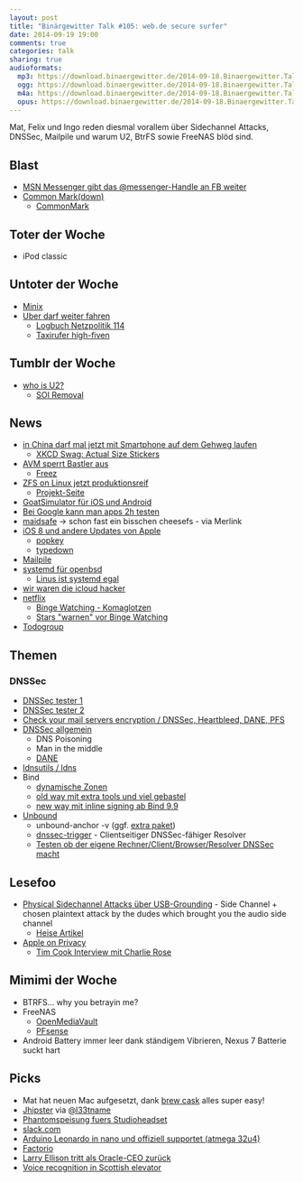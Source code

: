 ```yaml
---
layout: post
title: "Binärgewitter Talk #105: web.de secure surfer"
date: 2014-09-19 19:00
comments: true
categories: talk
sharing: true
audioformats:
  mp3: https://download.binaergewitter.de/2014-09-18.Binaergewitter.Talk.105.mp3
  ogg: https://download.binaergewitter.de/2014-09-18.Binaergewitter.Talk.105.ogg
  m4a: https://download.binaergewitter.de/2014-09-18.Binaergewitter.Talk.105.m4a
  opus: https://download.binaergewitter.de/2014-09-18.Binaergewitter.Talk.105.opus
---
```

Mat, Felix und Ingo reden diesmal vorallem über Sidechannel Attacks, DNSSec, Mailpile und warum U2, BtrFS sowie FreeNAS blöd sind.

## Blast
- [MSN Messenger gibt das @messenger-Handle an FB weiter](https://twitter.com/Messenger/status/509536926827700224)
- [Common Mark(down)](http://blog.codinghorror.com/standard-markdown-is-now-common-markdown/)
   * [CommonMark](http://commonmark.org/)

## Toter der Woche
- iPod classic

## Untoter der Woche
- [Minix](http://www.heise.de/newsticker/meldung/Freies-Betriebssystem-Minix-3-3-0-veroeffentlicht-2392287.html)
- [Uber darf weiter fahren](http://www.gulli.com/news/24666-landgericht-frankfurt-uber-darf-vorerst-weiterfahren-2014-09-16)
    * [Logbuch Netzpolitik 114](http://logbuch-netzpolitik.de/lnp114-cyber-cyber)
    * [Taxirufer high-fiven](http://www.kraftfuttermischwerk.de/blogg/taxirufende-high-fiven/)

## Tumblr der Woche
- [who is U2?](http://www.whoisu2.com/)
    * [SOI Removal](http://itunes.com/soi-remove)


## News
- [in China darf mal jetzt mit Smartphone auf dem Gehweg laufen](http://de.engadget.com/2014/09/14/china-hat-seine-ersten-fussgangerweg-nur-fur-smartphone-geisterf/)
    * [XKCD Swag: Actual Size Stickers](http://store.xkcd.com/)
- [AVM sperrt Bastler aus](http://www.heise.de/newsticker/meldung/AVM-Router-Fritzbox-Update-haengt-Bastler-ab-2391292.html)
    * [Freez](http://freetz.org/)
- [ZFS on Linux jetzt produktionsreif](http://www.computerbase.de/2014-09/zfs-fuer-linux-gilt-als-produktionsreif/)
    * [Projekt-Seite](http://zfsonlinux.org/)
- [GoatSimulator für iOS und Android](http://www.heise.de/newsticker/meldung/Goat-Simulator-jetzt-auch-fuer-Android-und-iOS-2394816.html)
- [Bei Google kann man apps 2h testen](https://support.google.com/googleplay/answer/134336?hl=en)
- [maidsafe](http://maidsafe.net/) -> schon fast ein bisschen cheesefs - via Merlink
- [iOS 8 und andere Updates von Apple](http://www.apple.com/ios/)
    * [popkey](http://popkey.co/)
    * [typedown](http://typedownapp.com/)
- [Mailpile](http://www.heise.de/newsticker/meldung/E-Mail-Umgebung-Mailpile-als-Beta-freigegeben-2391901.html)
- [systemd für openbsd](http://www.pro-linux.de/news/1/21500/systemd-funktionalitaet-fuer-openbsd-geplant.html)
    * [Linus ist systemd egal](http://linux-beta.slashdot.org/story/14/09/17/1258203/torvalds-no-opinion-on-systemd)
- [wir waren die icloud hacker](http://www.heise.de/security/meldung/Nach-Affaere-um-Promi-Nacktbilder-Phishing-Kampagne-gegen-iCloud-Nutzer-2370067.html)
- [netflix](https://www.netflix.com/?locale=de-DE)
    * [Binge Watching - Komaglotzen](https://en.wikipedia.org/wiki/Binge-watching)
    * [Stars "warnen" vor Binge Watching](http://insidetv.ew.com/2014/08/14/binge-watching-tv-psa/)
- [Todogroup](http://todogroup.org/)


## Themen

### DNSSec
- [DNSSec tester 1](https://www.tlsa.info/detail/mail.jitcreatives.de)
- [DNSSec tester 2](http://dnsviz.net/d/jitcreatives.de/dnssec/)
- [Check your mail servers encryption / DNSSec, Heartbleed, DANE, PFS ](https://ssl-tools.net/mailservers)
- [DNSSec allgemein](https://de.wikipedia.org/wiki/Domain_Name_System_Security_Extensions)
    * DNS Poisoning
    * Man in the middle
    * [DANE](https://de.wikipedia.org/wiki/DNS-based_Authentication_of_Named_Entities)
- [ldnsutils / ldns](http://linux.die.net/man/1/ldns-dane)
- Bind
    * [dynamische Zonen](https://sys4.de/en/blog/2014/05/24/einen-tlsa-record-fuer-dane-mit-bind-9-publizieren/)
    * [old way mit extra tools und viel gebastel](http://www.howtoforge.com/configuring-dnssec-on-bind9-9.7.3-on-debian-squeeze-ubuntu-11.10-p2)
    * [new way mit inline signing ab Bind 9.9](https://kb.isc.org/article/AA-00626/0/Inline-Signing-in-ISC-BIND-9.9.0-Examples.html)
- [Unbound](http://unbound.net/)
    * unbound-anchor -v (ggf. [extra paket](https://wiki.archlinux.org/index.php/Unbound))
    * [dnssec-trigger](http://www.nlnetlabs.nl/projects/dnssec-trigger/) - Clientseitiger DNSSec-fähiger Resolver
    * [Testen ob der eigene Rechner/Client/Browser/Resolver DNSSec macht](http://dnssec.vs.uni-due.de/)

## Lesefoo

- [Physical Sidechannel Attacks über USB-Grounding](http://www.cs.tau.ac.il/~tromer/handsoff/) - Side Channel + chosen plaintext attack by the dudes which brought you the audio side channel
    * [Heise Artikel](http://www.heise.de/security/meldung/Krypto-Schluessel-ueber-das-Erdungspotential-ausspionierbar-2294085.html)
- [Apple on Privacy](http://www.apple.com/privacy/)
    * [Tim Cook Interview mit Charlie Rose](http://www.charlierose.com/watch/60444569)

## Mimimi der Woche
- BTRFS... why you betrayin me?
- FreeNAS
    * [OpenMediaVault](http://www.openmediavault.org/)
    * [PFsense](https://www.pfsense.org/)
- Android Battery immer leer dank ständigem Vibrieren, Nexus 7 Batterie suckt hart

## Picks
- Mat hat neuen Mac aufgesetzt, dank [brew cask](http://caskroom.io/) alles super easy!
- [Jhipster](http://jhipster.github.io/) via [@l33tname](https://twitter.com/l33tname)
- [Phantomspeisung fuers Studioheadset](http://www.amazon.de/dp/B00FFIGYOI/?tag=krebsco-21)
- [slack.com](https://slack.com/)
- [Arduino Leonardo in nano und offiziell supportet (atmega 32u4) ]( http://s.click.aliexpress.com/klk/MFZNv6Rf)
- [Factorio](http://www.factorio.com/)
- [Larry Ellison tritt als Oracle-CEO zurück](http://recode.net/2014/09/18/larry-ellison-will-step-down-as-ceo-of-oracle/)
- [Voice recognition in Scottish elevator](https://www.youtube.com/watch?v=5FFRoYhTJQQ)

